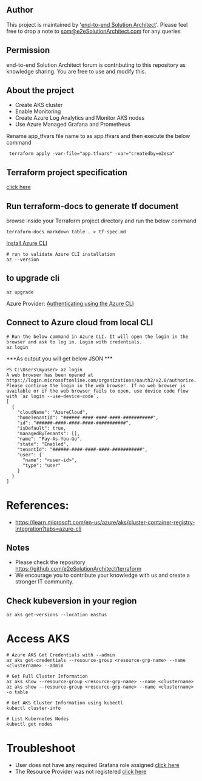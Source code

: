 
## Author
This project is maintained by '[end-to-end Solution Architect](https://e2esolutionarchitect.com/)'. Please feel free to drop a note to som@e2eSolutionArchitect.com for any queries

## Permission
end-to-end Solution Architect forum is contributing to this repository as knowledge sharing. You are free to use and modify this.

## About the project

- Create AKS cluster
- Enable Monitoring
- Create Azure Log Analytics and Monitor AKS nodes
- Use Azure Managed Grafana and Prometheus 

Rename app_tfvars file name to as app.tfvars and then execute  the below command
```
 terraform apply -var-file="app.tfvars" -var="createdby=e2esa"
```

## Terraform project specification 
[click here](tf-spec.md)

## Run terraform-docs to generate tf document
browse inside your Terraform project directory and run the below command 

```
terraform-docs markdown table . > tf-spec.md
```


[Install Azure CLI](https://learn.microsoft.com/en-us/cli/azure/install-azure-cli)

```
# run to validate Azure CLI installation
az --version
```

## to upgrade cli 
```
az upgrade
```

Azure Provider: [Authenticating using the Azure CLI](https://registry.terraform.io/providers/hashicorp/azurerm/latest/docs/guides/azure_cli)

## Connect to Azure cloud from local CLI
```
# Run the below command in Azure CLI. It will open the login in the browser and ask to log in. Login with credentials. 
az login
```

***As output you will get below JSON ***
```
PS C:\Users\myuser> az login
A web browser has been opened at https://login.microsoftonline.com/organizations/oauth2/v2.0/authorize. Please continue the login in the web browser. If no web browser is available or if the web browser fails to open, use device code flow with `az login --use-device-code`.
[
  {
    "cloudName": "AzureCloud",
    "homeTenantId": "######-####-####-####-###########",
    "id": "######-####-####-####-###########",
    "isDefault": true,
    "managedByTenants": [],
    "name": "Pay-As-You-Go",
    "state": "Enabled",
    "tenantId": "######-####-####-####-###########",
    "user": {
      "name": "<user-id>",
      "type": "user"
    }
  }
]
```
# References:
- https://learn.microsoft.com/en-us/azure/aks/cluster-container-registry-integration?tabs=azure-cli


## Notes
- Please check the repository https://github.com/e2eSolutionArchitect/terraform
- We encourage you to contribute your knowledge with us and create a stronger IT community.

## Check kubeversion in your region
```
az aks get-versions --location eastus
```


# Access AKS
```
# Azure AKS Get Credentials with --admin
az aks get-credentials --resource-group <resource-grp-name> --name <clustername> --admin

# Get Full Cluster Information
az aks show --resource-group <resource-grp-name> --name <clustername>
az aks show --resource-group <resource-grp-name> --name <clustername> -o table

# Get AKS Cluster Information using kubectl
kubectl cluster-info

# List Kubernetes Nodes
kubectl get nodes
```

# Troubleshoot
- User does not have any required Grafana role assigned [click here](https://github.com/e2eSolutionArchitect/kubernetes/blob/main/aks/docs/User%20does%20not%20have%20any%20required%20Grafana%20role%20assigned-azure-managed-grafana.md)
- The Resource Provider was not registered [click here](https://github.com/e2eSolutionArchitect/kubernetes/blob/main/aks/docs/The%20Resource%20Provider%20was%20not%20registered.md)
